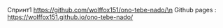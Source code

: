 Спринт1
https://github.com/wolffox151/ono-tebe-nado/\n
Github pages : https://wolffox151.github.io/ono-tebe-nado/

